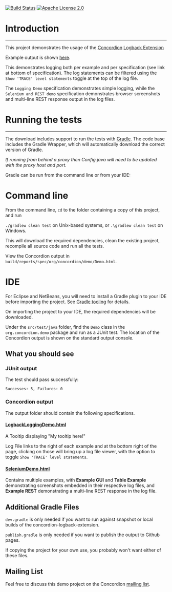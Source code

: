 [![Build Status](https://travis-ci.org/concordion/concordion-logback-extension-demo.svg?branch=master)](https://travis-ci.org/concordion/concordion-logback-extension-demo)
[![Apache License 2.0](https://img.shields.io/badge/license-Apache%202.0-blue.svg)](http://www.apache.org/licenses/LICENSE-2.0.html)

# Introduction
--------------

This project demonstrates the usage of the [Concordion](https://concordion.org) [Logback Extension](http://github.com/concordion/concordion-logback-extension) 

Example output is shown [here](http://concordion.github.io/concordion-logback-extension-demo/spec/org/concordion/demo/Demo.html).

This demonstrates logging both per example and per specification (see link at bottom of specification). The log statements can be filtered using the `Show 'TRACE' level statements` toggle at the top of the log file.

The `Logging Demo` specification demonstrates simple logging, while the `Selenium and REST demo` specification demonstrates browser screenshots and multi-line REST response output in the log files. 

# Running the tests
-------------------

The download includes support to run the tests with <a href="http://www.gradle.org/">Gradle</a>.  The code base includes the Gradle Wrapper, which will automatically download the correct version of Gradle.

*If running from behind a proxy then Config.java will need to be updated with the proxy host and port.* 

Gradle can be run from the command line or from your IDE:

Command line
============
From the command line, `cd` to the folder containing a copy of this project, and run 

  `./gradlew clean test` on Unix-based systems, or 
  `.\gradlew clean test` on Windows.

This will download the required dependencies, clean the existing project, recompile all source code and run all the tests. 

View the Concordion output in `build/reports/spec/org/concordion/demo/Demo.html`.


IDE
===
For Eclipse and NetBeans, you will need to install a Gradle plugin to your IDE before importing the project. See [Gradle tooling](https://www.gradle.org/tooling) for details.

On importing the project to your IDE, the required dependencies will be downloaded.

Under the `src/test/java` folder, find the `Demo` class in the `org.concordion.demo` package and run as a JUnit test. The location of the Concordion output is shown on the standard output console.

What you should see
-------------------

### JUnit output
The test should pass successfully:

```Successes: 5, Failures: 0```

### Concordion output
The output folder should contain the following specifications.
    
#### [LogbackLoggingDemo.html](http://concordion.github.io/concordion-logback-extension-demo/spec/org/concordion/demo/LogbackLoggingDemo.html)

A Tooltip displaying "My tooltip here!"

Log File links to the right of each example and at the bottom right of the page, clicking on those will bring up a log file viewer, with the option to toggle `Show 'TRACE' level statements`.

#### [SeleniumDemo.html](http://concordion.github.io/concordion-logback-extension-demo/spec/org/concordion/demo/SeleniumDemo.html)

Contains multiple examples, with **Example GUI** and **Table Example** demonstrating screenshots embedded in their respective log files, and **Example REST** demonstrating a multi-line REST response in the log file.

    
Additional Gradle Files
-----------------------
`dev.gradle` is only needed if you want to run against snapshot or local builds of the concordion-logback-extension.

`publish.gradle` is only needed if you want to publish the output to Github pages.

If copying the project for your own use, you probably won't want either of these files.


Mailing List
-----------------
Feel free to discuss this demo project on the Concordion [mailing list](https://groups.google.com/d/forum/concordion).
